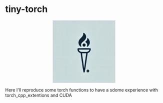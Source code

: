 # tiny-torch

<div style="text-align: center;">
  <img src="/assets/tiny-torch.png" width="200" style="display: block; margin: 0 auto;" />
</div>

Here I'll reproduce some torch functions to have a sdome experience with torch_cpp_extentions and CUDA
